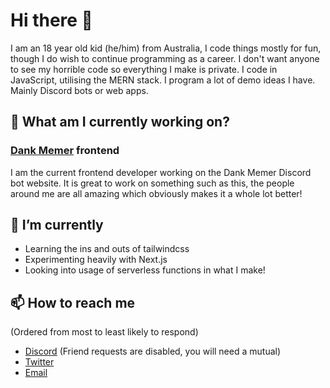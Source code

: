 # Hi there 👋
I am an 18 year old kid (he/him) from Australia, I code things mostly for fun, though I do wish to continue programming as a career. I don't want anyone to see my horrible code so everything I make is private. I code in JavaScript, utilising the MERN stack. I program a lot of demo ideas I have. Mainly Discord bots or web apps.

## 🔭 What am I currently working on?

### [Dank Memer](https://dankmemer.lol/ "Dank Memer's Website") frontend
I am the current frontend developer working on the Dank Memer Discord bot website. It is great to work on something such as this, the people around me are all amazing which obviously makes it a whole lot better!

## 🌱 I’m currently
* Learning the ins and outs of tailwindcss
* Experimenting heavily with Next.js
* Looking into usage of serverless functions in what I make!

## 📫 How to reach me
(Ordered from most to least likely to respond)
* [Discord](https://discord.com/users/213912135409991691) (Friend requests are disabled, you will need a mutual)
* [Twitter](https://twitter.com/InBlueAUS)
* [Email](mailto:me@bloo.sh)

